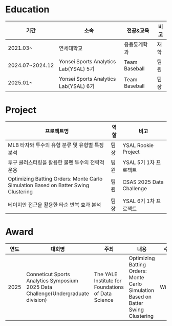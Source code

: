 # Education
|기간|소속|전공&교육|비고|
|--|-----|---|--|
|2021.03~|연세대학교|응용통계학과|재학|
|2024.07~2024.12|Yonsei Sports Analytics Lab(YSAL) 5기|Team Baseball|팀원|
|2025.01~|Yonsei Sports Analytics Lab(YSAL) 6기|Team Baseball|팀장|

# Project
|프로젝트명|역할|비고|
|------|---|---|
|MLB 타자와 투수의 유형 분류 및 유형별 특징 분석|팀장|YSAL Rookie Project|
|투구 클러스터링을 활용한 불펜 투수의 전략적 운용|팀원|YSAL 5기 1차 프로젝트|
|Optimizing Batting Orders: Monte Carlo Simulation Based on Batter Swing Clustering|팀원|CSAS 2025 Data Challenge|
|베이지안 접근을 활용한 타순 반복 효과 분석|팀장|YSAL 6기 1차 프로젝트|

# Award
|연도|대회명|주최|내용|수상
|--|---|--|--|--|
|2025|Conneticut Sports Analytics Symposium 2025 Data Challenge(Undergraduate division)|The YALE Institute for Foundations of Data Science| Optimizing Batting Orders: Monte Carlo Simulation Based on Batter Swing Clustering|Winner|

